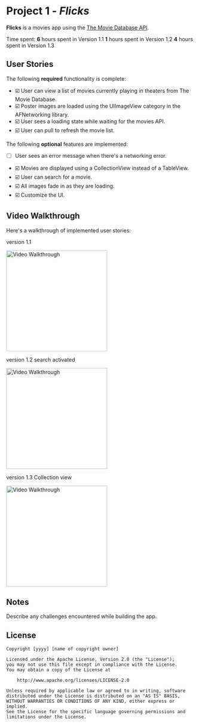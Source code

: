 # Project 1 - *Flicks*

**Flicks** is a movies app using the [The Movie Database API](http://docs.themoviedb.apiary.io/#).

Time spent: 
**6** hours spent in Version 1.1
**1** hours spent in Version 1.2
**4** hours spent in Version 1.3


## User Stories

The following **required** functionality is complete:

- ☑️ User can view a list of movies currently playing in theaters from The Movie Database.
- ☑️ Poster images are loaded using the UIImageView category in the AFNetworking library.
- ☑️ User sees a loading state while waiting for the movies API.
- ☑️ User can pull to refresh the movie list.

The following **optional** features are implemented:

- [ ] User sees an error message when there's a networking error.
- ☑️ Movies are displayed using a CollectionView instead of a TableView.
- ☑️ User can search for a movie.
- ☑️ All images fade in as they are loading.
- ☑️ Customize the UI.

## Video Walkthrough 

Here's a walkthrough of implemented user stories:

version 1.1

<img src='https://github.com/sine27/Flicks/blob/master/demo/assign1-1.gif' title='tip calculation' width='270' alt='Video Walkthrough' />

version 1.2 search activated

<img src='https://github.com/sine27/Flicks/blob/master/demo/assign1-2search.gif' title='tip calculation' width='270' alt='Video Walkthrough' />

version 1.3 Collection view

<img src='https://github.com/sine27/Flicks/blob/master/demo/assign1-3collection.gif' title='tip calculation' width='270' alt='Video Walkthrough' />

## Notes

Describe any challenges encountered while building the app.

## License

    Copyright [yyyy] [name of copyright owner]

    Licensed under the Apache License, Version 2.0 (the "License");
    you may not use this file except in compliance with the License.
    You may obtain a copy of the License at

        http://www.apache.org/licenses/LICENSE-2.0

    Unless required by applicable law or agreed to in writing, software
    distributed under the License is distributed on an "AS IS" BASIS,
    WITHOUT WARRANTIES OR CONDITIONS OF ANY KIND, either express or implied.
    See the License for the specific language governing permissions and
    limitations under the License.
